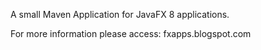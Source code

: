 A small Maven Application for JavaFX 8 applications.

For more information please access: fxapps.blogspot.com
